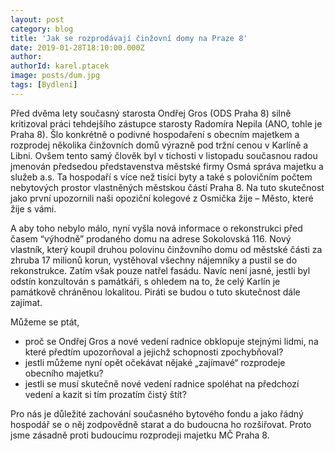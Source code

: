 ```yaml
---
layout: post
category: blog
title: 'Jak se rozprodávají činžovní domy na Praze 8'
date: 2019-01-28T18:10:00.000Z
author:
authorId: karel.ptacek
image: posts/dum.jpg
tags: [Bydlení]
---
```


Před dvěma lety současný starosta Ondřej Gros (ODS Praha 8) silně kritizoval práci tehdejšího zástupce starosty Radomíra Nepila (ANO, tohle je Praha 8). Šlo konkrétně o podivné hospodaření s obecním majetkem a rozprodej několika činžovních domů výrazně pod tržní cenou v Karlíně a Libni. Ovšem tento samý člověk byl v tichosti v listopadu současnou radou jmenován předsedou představenstva městské firmy Osmá správa majetku a služeb a.s. Ta hospodaří s více než tisíci byty a také s polovičním počtem nebytových prostor vlastněných městskou částí Praha 8. Na tuto skutečnost jako první upozornili naši opoziční kolegové z Osmička žije – Město, které žije s vámi.

A aby toho nebylo málo, nyní vyšla nová informace o rekonstrukci před časem “výhodně” prodaného domu na adrese Sokolovská 116. Nový vlastník, který koupil druhou polovinu činžovního domu od městské části za zhruba 17 milionů korun, vystěhoval všechny nájemníky a pustil se do rekonstrukce. Zatím však pouze natřel fasádu. Navíc není jasné, jestli byl odstín konzultován s památkáři, s ohledem na to, že celý Karlín je památkově chráněnou lokalitou. Piráti se budou o tuto skutečnost dále zajímat.

Můžeme se ptát,

* proč se Ondřej Gros a nové vedení radnice obklopuje stejnými lidmi, na které předtím upozorňoval a jejichž schopnosti zpochybňoval? 
* jestli můžeme nyní opět očekávat nějaké „zajímavé“ rozprodeje obecního majetku? 
* jestli se musí skutečně nové vedení radnice spoléhat na předchozí vedení a kazit si tím prozatím čistý štít?

Pro nás je důležité zachování současného bytového fondu a jako řádný hospodář se o něj zodpovědně starat a do budoucna ho rozšiřovat. Proto jsme zásadně proti budoucímu rozprodeji majetku MČ Praha 8.



<!-- vim:set spell spelllang=cs,en: -->
